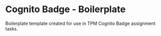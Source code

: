 # Cognito Badge - Boilerplate

Boilerplate template created for use in TPM Cognito Badge assignment tasks.

